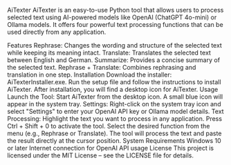 AiTexter
AiTexter is an easy-to-use Python tool that allows users to process selected text using AI-powered models like OpenAI (ChatGPT 4o-mini) or Ollama models. It offers four powerful text processing functions that can be used directly from any application.

Features
Rephrase: Changes the wording and structure of the selected text while keeping its meaning intact.
Translate: Translates the selected text between English and German.
Summarize: Provides a concise summary of the selected text.
Rephrase + Translate: Combines rephrasing and translation in one step.
Installation
Download the installer: AiTexterInstaller.exe.
Run the setup file and follow the instructions to install AiTexter.
After installation, you will find a desktop icon for AiTexter.
Usage
Launch the Tool: Start AiTexter from the desktop icon. A small blue icon will appear in the system tray.
Settings: Right-click on the system tray icon and select "Settings" to enter your OpenAI API key or Ollama model details.
Text Processing:
Highlight the text you want to process in any application.
Press Ctrl + Shift + 0 to activate the tool.
Select the desired function from the menu (e.g., Rephrase or Translate).
The tool will process the text and paste the result directly at the cursor position.
System Requirements
Windows 10 or later
Internet connection for OpenAI API usage
License
This project is licensed under the MIT License – see the LICENSE file for details.
